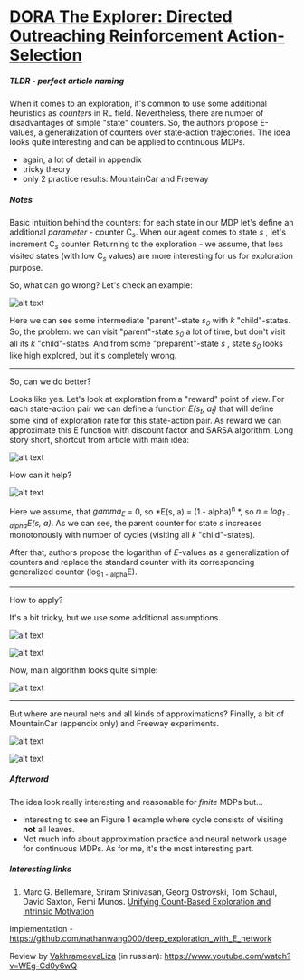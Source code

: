 # [DORA The Explorer: Directed Outreaching Reinforcement Action-Selection](https://arxiv.org/abs/1804.04012)

##### TLDR - perfect article naming

When it comes to an exploration, it's common to use some additional heuristics as *counter*s in RL field. Nevertheless, there are number of disadvantages of simple "state" counters. So, the authors propose E-values, a generalization of counters over state-action trajectories. The idea looks quite interesting and can be applied to continuous MDPs.

- again, a lot of detail in appendix
- tricky theory
- only 2 practice results: MountainCar and Freeway

##### Notes

Basic intuition behind the counters: for each state in our MDP let's define an additional *parameter* - counter C<sub>*s*</sub>. When our agent comes to state *s* , let's increment  C<sub>*s*</sub> counter. Returning to the exploration - we assume, that less visited states (with low C<sub>*s*</sub> values) are more interesting for us for exploration purpose.

So, what can go wrong? Let's check an example:

![alt text](./1804_dora/example.png)

Here we can see some intermediate "parent"-state *s<sub>0</sub>* with *k* "child"-states. So, the problem: we can visit "parent"-state *s<sub>0</sub>* a lot of time, but don't visit all its *k* "child"-states. And from some  "preparent"-state *s* , state *s<sub>0</sub>* looks like high explored, but it's completely wrong.

---

So, can we do better? 

Looks like yes. Let's look at exploration from a "reward" point of view. For each state-action pair we can define a function *E(s<sub>t</sub>, a<sub>t</sub>)* that will define some kind of exploration rate for this state-action pair. As reward we can approximate this E function with discount factor and SARSA algorithm. Long story short, shortcut from article with main idea:

![alt text](./1804_dora/e_values.png)

How can it help?

![alt text](./1804_dora/f1.png)

Here we assume, that *gamma<sub>E</sub>* = 0,  so *E(s, a) = (1 - alpha)<sup>n</sup> *, so *n = log<sub>1 - alpha</sub>E(s, a)*. As we can see, the parent counter for state *s* increases monotonously with number of cycles (visiting all *k* "child"-states).

After that, authors propose the logarithm of *E*-values as a generalization of counters and replace the standard counter with its corresponding generalized counter (log<sub>1 - alpha</sub>E).

---

How to apply?

It's a bit tricky, but we use some additional assumptions.

![alt text](./1804_dora/t1.png)

![alt text](./1804_dora/t2.png)

Now, main algorithm looks quite simple:

![alt text](./1804_dora/a1.png)

---

But where are neural nets and all kinds of approximations? Finally, a bit of MountainCar (appendix only) and Freeway experiments.

![alt text](./1804_dora/f13.png)

![alt text](./1804_dora/f6.png)

##### Afterword

The idea look really interesting and reasonable for *finite* MDPs but...

- Interesting to see an Figure 1 example where cycle consists of visiting **not** all leaves.
- Not much info about approximation practice and neural network usage for continuous MDPs. As for me, it's the most interesting part.

##### Interesting links

1. Marc G. Bellemare, Sriram Srinivasan, Georg Ostrovski, Tom Schaul, David Saxton, Remi Munos. [Unifying Count-Based Exploration and Intrinsic Motivation](https://arxiv.org/abs/1606.01868)

Implementation - https://github.com/nathanwang000/deep_exploration_with_E_network

Review by [VakhrameevaLiza](https://github.com/VakhrameevaLiza) (in russian): https://www.youtube.com/watch?v=WEg-Cd0y6wQ